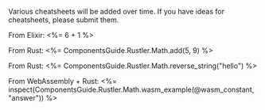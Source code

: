 Various cheatsheets will be added over time. If you have ideas for cheatsheets, please submit them.

<p>From Elixir: <%= 6 + 1 %></p>
<p>From Rust: <%= ComponentsGuide.Rustler.Math.add(5, 9) %></p>
<p>From Rust: <%= ComponentsGuide.Rustler.Math.reverse_string("hello") %></p>
<p>From WebAssembly + Rust: <%= inspect(ComponentsGuide.Rustler.Math.wasm_example(@wasm_constant, "answer")) %></p>
